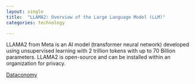 ```yaml
---
layout: single
title:  "LLAMA2: Overview of the Large Language Model (LLM)"
categories: technology

---
```

LLAMA2 from Meta is an AI model (transformer neural network) developed using unsupervised learning  with 2 trillion tokens with up to 70 Billion parameters.  LLAMA2 is open-source and can be installed within an organization for privacy. 

[Dataconomy](https://dataconomy.com/2023/07/19/meta-ai-what-is-llama-2-and-how-to-use/)